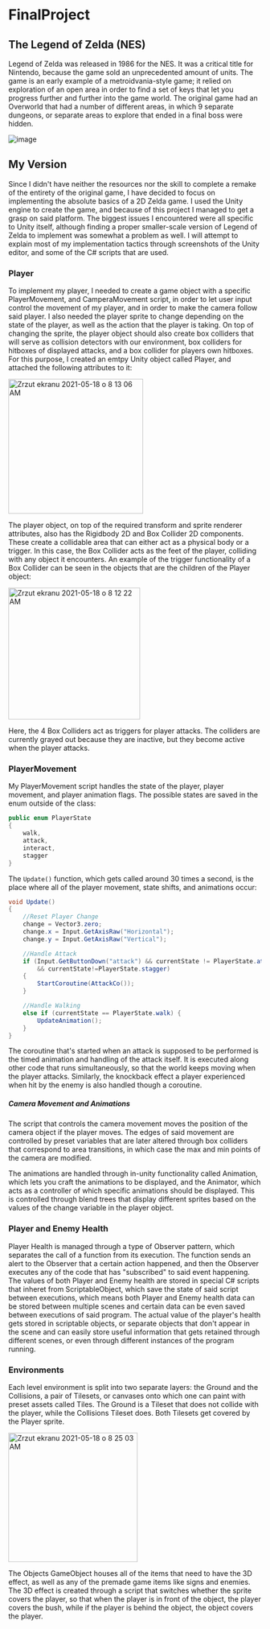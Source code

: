 # FinalProject

## The Legend of Zelda (NES)
Legend of Zelda was released in 1986 for the NES. It was a critical title for Nintendo, because the game sold an unprecedented amount of units. The game is an early example of a metroidvania-style game; it relied on exploration of an open area in order to find a set of keys that let you progress further and further into the game world. The original game had an Overworld that had a number of different areas, in which 9 separate dungeons, or separate areas to explore that ended in a final boss were hidden. 

![image](https://user-images.githubusercontent.com/60623457/118228099-a3e85980-b457-11eb-9cec-fb1108662af6.png)

## My Version
Since I didn't have neither the resources nor the skill to complete a remake of the entirety of the original game, I have decided to focus on implementing the absolute basics of a 2D Zelda game. I used the Unity engine to create the game, and because of this project I managed to get a grasp on said platform. The biggest issues I encountered were all specific to Unity itself, although finding a proper smaller-scale version of Legend of Zelda to implement was somewhat a problem as well. I will attempt to explain most of my implementation tactics through screenshots of the Unity editor, and some of the C# scripts that are used.
### Player
To implement my player, I needed to create a game object with a specific PlayerMovement, and CamperaMovement script, in order to let user input control the movement of my player, and in order to make the camera follow said player. I also needed the player sprite to change depending on the state of the player, as well as the action that the player is taking. On top of changing the sprite, the player object should also create box colliders that will serve as collision detectors with our environment, box colliders for hitboxes of displayed attacks, and a box collider for players own hitboxes. For this purpose, I created an emtpy Unity object called Player, and attached the following attributes to it:

<img width="268" alt="Zrzut ekranu 2021-05-18 o 8 13 06 AM" src="https://user-images.githubusercontent.com/60623457/118648931-e8a22680-b7b0-11eb-97f0-81093b0ead54.png">

The player object, on top of the required transform and sprite renderer attributes, also has the Rigidbody 2D and Box Collider 2D components. These create a collidable area that can either act as a physical body or a trigger. In this case, the Box Collider acts as the feet of the player, colliding with any object it encounters. An example of the trigger functionality of a Box Collider can be seen in the objects that are the children of the Player object:

<img width="262" alt="Zrzut ekranu 2021-05-18 o 8 12 22 AM" src="https://user-images.githubusercontent.com/60623457/118649334-636b4180-b7b1-11eb-87bb-094a7f256794.png">

Here, the 4 Box Colliders act as triggers for player attacks. The colliders are currently grayed out because they are inactive, but they become active when the player attacks.

### PlayerMovement
My PlayerMovement script handles the state of the player, player movement, and player animation flags. The possible states are saved in the enum outside of the class:
```C#
public enum PlayerState
{
    walk,
    attack,
    interact,
    stagger
}
```
The `Update()` function, which gets called around 30 times a second, is the place where all of the player movement, state shifts, and animations occur:
```C#
void Update()
{
    //Reset Player Change
    change = Vector3.zero;
    change.x = Input.GetAxisRaw("Horizontal");
    change.y = Input.GetAxisRaw("Vertical");

    //Handle Attack
    if (Input.GetButtonDown("attack") && currentState != PlayerState.attack
        && currentState!=PlayerState.stagger)
    {
        StartCoroutine(AttackCo());
    }

    //Handle Walking
    else if (currentState == PlayerState.walk) {
        UpdateAnimation();
    }
}
```
The coroutine that's started when an attack is supposed to be performed is the timed animation and handling of the attack itself. It is executed along other code that runs simultaneously, so that the world keeps moving when the player attacks. Similarly, the knockback effect a player experienced when hit by the enemy is also handled though a coroutine.

##### Camera Movement and Animations
The script that controls the camera movement moves the position of the camera object if the player moves. The edges of said movement are controlled by preset variables that are later altered through box colliders that correspond to area transitions, in which case the max and min points of the camera are modified.

The animations are handled through in-unity functionality called Animation, which lets you craft the animations to be displayed, and the Animator, which acts as a controller of which specific animations should be displayed. This is controlled through blend trees that display different sprites based on the values of the change variable in the player object.

### Player and Enemy Health
Player Health is managed through a type of Observer pattern, which separates the call of a function from its execution. The function sends an alert to the Observer that a certain action happened, and then the Observer executes any of the code that has "subscribed" to said event happening. The values of both Player and Enemy health are stored in special C# scripts that inheret from ScriptableObject, which save the state of said script between executions, which means both Player and Enemy health data can be stored between multiple scenes and certain data can be even saved between executions of said program.
The actual value of the player's health gets stored in scriptable objects, or separate objects that don't appear in the scene and can easily store useful information that gets retained through different scenes, or even through different instances of the program running.

### Environments
Each level environment is split into two separate layers: the Ground and the Collisions, a pair of Tilesets, or canvases onto which one can paint with preset assets called Tiles. The Ground is a Tileset that does not collide with the player, while the Collisions Tileset does. Both Tilesets get covered by the Player sprite.

<img width="257" alt="Zrzut ekranu 2021-05-18 o 8 25 03 AM" src="https://user-images.githubusercontent.com/60623457/118650586-a24dc700-b7b2-11eb-99f2-14ac4a3dcc57.png">

The Objects GameObject houses all of the items that need to have the 3D effect, as well as any of the premade game items like signs and enemies. The 3D effect is created through a script that switches whether the sprite covers the player, so that when the player is in front of the object, the player covers the bush, while if the player is behind the object, the object covers the player. 
